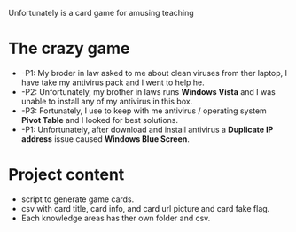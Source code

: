 Unfortunately is a card game for amusing teaching

The crazy game
==============

* -P1: My broder in law asked to me about clean viruses from ther laptop, I have take my antivirus pack and I went to help he.
* -P2: Unfortunately, my brother in laws runs **Windows Vista** and I was unable to install any of my antivirus in this box.  
* -P3: Fortunately, I use to keep with me antivirus / operating system **Pivot Table** and I looked for best solutions.  
* -P1: Unfortunately, after download and install antivirus a **Duplicate IP address** issue caused **Windows Blue Screen**.  

Project content
===============

* script to generate game cards.
* csv with card title, card info, and card url picture and card fake flag.
* Each knowledge areas has ther own folder and csv. 


